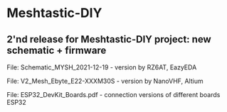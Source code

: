 # Meshtastic-DIY
## 2'nd release for Meshtastic-DIY project: new schematic + firmware

File: Schematic_MYSH_2021-12-19 - version by RZ6AT, EazyEDA

File: V2_Mesh_Ebyte_E22-XXXM30S - version by NanoVHF, Altium 

File: ESP32_DevKit_Boards.pdf - connection versions of different boards ESP32 